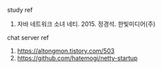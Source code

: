 study ref
1. 자바 네트워크 소녀 네티. 2015. 정경석. 한빛미디어(주)

chat server ref
1. https://altongmon.tistory.com/503
2. https://github.com/hatemogi/netty-startup

